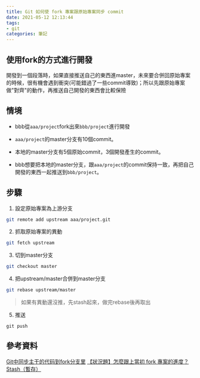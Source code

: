 ```yaml
---
title: Git 如何使 fork 專案跟原始專案同步 commit
date: 2021-05-12 12:13:44
tags:
- git
categories: 筆記
---
```

## 使用fork的方式進行開發
開發到一個段落時，如果直接推送自己的東西進master，未來要合併回原始專案的時候，很有機會遇到衝突(可能錯過了一些commit導致)；所以先跟原始專案做"對齊"的動作，再推送自己開發的東西會比較保險

## 情境
* bbb從`aaa/project`fork出來`bbb/project`進行開發

* `aaa/project`的master分支有10個commit。

* 本地的master分支有5個原始commit，3個開發產生的commit。

* bbb想要把本地的master分支，跟`aaa/project`的commit保持一致，再把自己開發的東西一起推送到`bbb/project`。

## 步驟
1. 設定原始專案為上游分支
```bash
git remote add upstream aaa/project.git
```
2. 抓取原始專案的異動
```bash
git fetch upstream
```
3. 切到master分支
```bash
git checkout master
```
4. 把upstream/master合併到master分支
```bash
git rebase upstream/master
```
> 如果有異動還沒推，先stash起來，做完rebase後再取出

5. 推送
```push
git push
```



## 參考資料
[Git中同步主干的代码到fork分支里](https://www.datarelab.com/blog/Technical_literature/776.html)
[【狀況題】怎麼跟上當初 fork 專案的進度？](https://gitbook.tw/chapters/github/syncing-a-fork.html)
[Stash（暫存）](https://backlog.com/git-tutorial/tw/reference/stash.html)